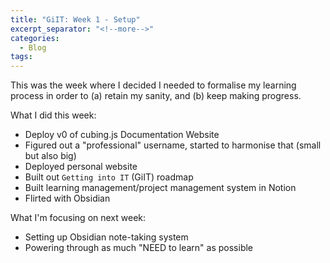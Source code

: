 ```yaml
---
title: "GiIT: Week 1 - Setup"
excerpt_separator: "<!--more-->"
categories:
  - Blog
tags:
---
```


This was the week where I decided I needed to formalise my learning process in order to (a) retain my sanity, and (b) keep making progress. 

What I did this week: 
- Deploy v0 of cubing.js Documentation Website
- Figured out a "professional" username, started to harmonise that (small but also big)
- Deployed personal website
- Built out `Getting into IT` (GiIT) roadmap
- Built learning management/project management system in Notion 
- Flirted with Obsidian

What I'm focusing on next week: 
- Setting up Obsidian note-taking system
- Powering through as much "NEED to learn" as possible